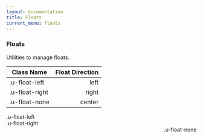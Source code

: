 ```yaml
---
layout: documentation
title: Floats
current_menu: floats
---
```


<h3 class="c-headline c-headline--xlarge c-headline--capitalize">Floats</h3>

Utilities to manage floats.

| Class Name                  | Float Direction |
| --------------------------- | ---------------:|
| .u-float-left               | left            |
| .u-float-right              | right           |
| .u-float-none               | center          |


<div class="o-grid u-1/1">
  <div class="o-grid__item u-1/1">
    <div class="t-navy u-margin-bottom u-float-left u-1/3">
      .u-float-left
    </div>
  </div>
</div>

<div class="o-grid u-1/1">
  <div class="o-grid__item u-1/1">
    <div class="t-navy u-margin-bottom u-float-right u-1/3">
      .u-float-right
    </div>
  </div>
</div>

<div class="o-grid u-1/1">
  <div class="o-grid__item u-1/1">
    <div class="t-navy u-margin-bottom u-float-none u-1/3" style="float: right">
      .u-float-none
    </div>
  </div>
</div>